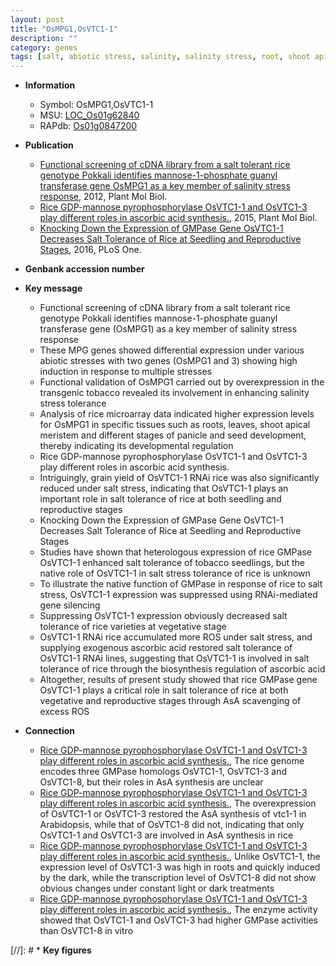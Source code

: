 ```yaml
---
layout: post
title: "OsMPG1,OsVTC1-1"
description: ""
category: genes
tags: [salt, abiotic stress, salinity, salinity stress, root, shoot apical meristem, seed, shoot, panicle, meristem, seed development, pyrophosphorylase, grain, seedling, tolerance, grain yield, yield, vegetative, salt tolerance, salt stress, reproductive, stress, stress tolerance]
---
```


* **Information**  
    + Symbol: OsMPG1,OsVTC1-1  
    + MSU: [LOC_Os01g62840](http://rice.plantbiology.msu.edu/cgi-bin/ORF_infopage.cgi?orf=LOC_Os01g62840)  
    + RAPdb: [Os01g0847200](http://rapdb.dna.affrc.go.jp/viewer/gbrowse_details/irgsp1?name=Os01g0847200)  

* **Publication**  
    + [Functional screening of cDNA library from a salt tolerant rice genotype Pokkali identifies mannose-1-phosphate guanyl transferase gene OsMPG1 as a key member of salinity stress response](http://www.ncbi.nlm.nih.gov/pubmed?term=Functional+screening+of+cDNA+library+from+a+salt+tolerant+rice+genotype+Pokkali+identifies+mannose-1-phosphate+guanyl+transferase+gene+OsMPG1+as+a+key+member+of+salinity+stress+response%5BTitle%5D), 2012, Plant Mol Biol.
    + [Rice GDP-mannose pyrophosphorylase OsVTC1-1 and OsVTC1-3 play different roles in ascorbic acid synthesis.](http://www.ncbi.nlm.nih.gov/pubmed?term=Rice+GDP-mannose+pyrophosphorylase+OsVTC1-1+and+OsVTC1-3+play+different+roles+in+ascorbic+acid+synthesis.%5BTitle%5D), 2015, Plant Mol Biol.
    + [Knocking Down the Expression of GMPase Gene OsVTC1-1 Decreases Salt Tolerance of  Rice at Seedling and Reproductive Stages](http://www.ncbi.nlm.nih.gov/pubmed?term=Knocking+Down+the+Expression+of+GMPase+Gene+OsVTC1-1+Decreases+Salt+Tolerance+of++Rice+at+Seedling+and+Reproductive+Stages%5BTitle%5D), 2016, PLoS One.

* **Genbank accession number**  

* **Key message**  
    + Functional screening of cDNA library from a salt tolerant rice genotype Pokkali identifies mannose-1-phosphate guanyl transferase gene (OsMPG1) as a key member of salinity stress response
    + These MPG genes showed differential expression under various abiotic stresses with two genes (OsMPG1 and 3) showing high induction in response to multiple stresses
    + Functional validation of OsMPG1 carried out by overexpression in the transgenic tobacco revealed its involvement in enhancing salinity stress tolerance
    + Analysis of rice microarray data indicated higher expression levels for OsMPG1 in specific tissues such as roots, leaves, shoot apical meristem and different stages of panicle and seed development, thereby indicating its developmental regulation
    + Rice GDP-mannose pyrophosphorylase OsVTC1-1 and OsVTC1-3 play different roles in ascorbic acid synthesis.
    + Intriguingly, grain yield of OsVTC1-1 RNAi rice was also significantly reduced under salt stress, indicating that OsVTC1-1 plays an important role in salt tolerance of rice at both seedling and reproductive stages
    + Knocking Down the Expression of GMPase Gene OsVTC1-1 Decreases Salt Tolerance of  Rice at Seedling and Reproductive Stages
    + Studies have shown that heterologous expression of rice GMPase OsVTC1-1  enhanced salt tolerance of tobacco seedlings, but the native role of OsVTC1-1 in  salt stress tolerance of rice is unknown
    + To illustrate the native function of GMPase in response of rice to salt stress, OsVTC1-1 expression was suppressed using RNAi-mediated gene silencing
    + Suppressing OsVTC1-1 expression obviously decreased salt tolerance of rice varieties at vegetative stage
    + OsVTC1-1 RNAi rice accumulated more ROS under salt stress, and supplying exogenous ascorbic acid restored salt tolerance of OsVTC1-1 RNAi lines, suggesting that OsVTC1-1 is involved in salt tolerance of rice through the biosynthesis regulation of ascorbic acid
    + Altogether, results of present study showed that rice GMPase gene OsVTC1-1 plays  a critical role in salt tolerance of rice at both vegetative and reproductive stages through AsA scavenging of excess ROS

* **Connection**  
    + [Rice GDP-mannose pyrophosphorylase OsVTC1-1 and OsVTC1-3 play different roles in ascorbic acid synthesis.](http://www.ncbi.nlm.nih.gov/pubmed?term=Rice+GDP-mannose+pyrophosphorylase+OsVTC1-1+and+OsVTC1-3+play+different+roles+in+ascorbic+acid+synthesis.%5BTitle%5D), The rice genome encodes three GMPase homologs OsVTC1-1, OsVTC1-3 and OsVTC1-8, but their roles in AsA synthesis are unclear
    + [Rice GDP-mannose pyrophosphorylase OsVTC1-1 and OsVTC1-3 play different roles in ascorbic acid synthesis.](http://www.ncbi.nlm.nih.gov/pubmed?term=Rice+GDP-mannose+pyrophosphorylase+OsVTC1-1+and+OsVTC1-3+play+different+roles+in+ascorbic+acid+synthesis.%5BTitle%5D), The overexpression of OsVTC1-1 or OsVTC1-3 restored the AsA synthesis of vtc1-1 in Arabidopsis, while that of OsVTC1-8 did not, indicating that only OsVTC1-1 and OsVTC1-3 are involved in AsA synthesis in rice
    + [Rice GDP-mannose pyrophosphorylase OsVTC1-1 and OsVTC1-3 play different roles in ascorbic acid synthesis.](http://www.ncbi.nlm.nih.gov/pubmed?term=Rice+GDP-mannose+pyrophosphorylase+OsVTC1-1+and+OsVTC1-3+play+different+roles+in+ascorbic+acid+synthesis.%5BTitle%5D), Unlike OsVTC1-1, the expression level of OsVTC1-3 was high in roots and quickly induced by the dark, while the transcription level of OsVTC1-8 did not show obvious changes under constant light or dark treatments
    + [Rice GDP-mannose pyrophosphorylase OsVTC1-1 and OsVTC1-3 play different roles in ascorbic acid synthesis.](http://www.ncbi.nlm.nih.gov/pubmed?term=Rice+GDP-mannose+pyrophosphorylase+OsVTC1-1+and+OsVTC1-3+play+different+roles+in+ascorbic+acid+synthesis.%5BTitle%5D), The enzyme activity showed that OsVTC1-1 and OsVTC1-3 had higher GMPase activities than OsVTC1-8 in vitro

[//]: # * **Key figures**  


